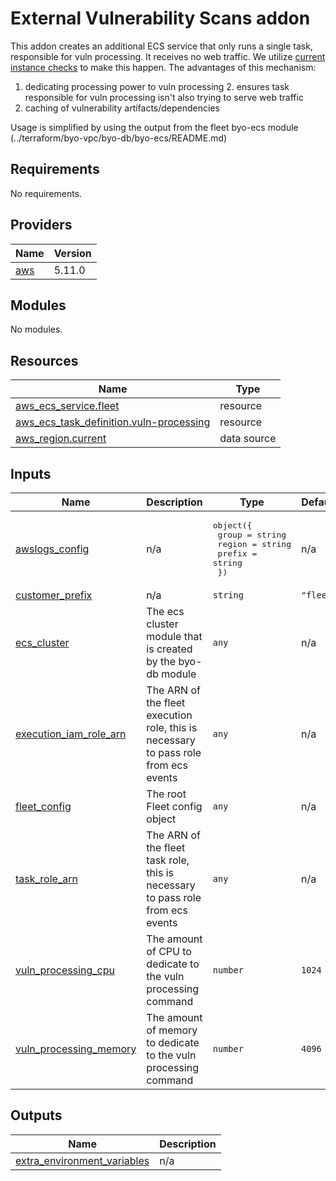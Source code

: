 # External Vulnerability Scans addon
This addon creates an additional ECS service that only runs a single task, responsible for vuln processing. It receives 
no web traffic. We utilize [current instance checks](https://fleetdm.com/docs/configuration/fleet-server-configuration#current-instance-checks) to make this happen. The advantages of this mechanism:

1. dedicating processing power to vuln processing
   2. ensures task responsible for vuln processing isn't also trying to serve web traffic
2. caching of vulnerability artifacts/dependencies


Usage is simplified by using the output from the fleet byo-ecs module (../terraform/byo-vpc/byo-db/byo-ecs/README.md)

## Requirements

No requirements.

## Providers

| Name | Version |
|------|---------|
| <a name="provider_aws"></a> [aws](#provider\_aws) | 5.11.0 |

## Modules

No modules.

## Resources

| Name | Type |
|------|------|
| [aws_ecs_service.fleet](https://registry.terraform.io/providers/hashicorp/aws/latest/docs/resources/ecs_service) | resource |
| [aws_ecs_task_definition.vuln-processing](https://registry.terraform.io/providers/hashicorp/aws/latest/docs/resources/ecs_task_definition) | resource |
| [aws_region.current](https://registry.terraform.io/providers/hashicorp/aws/latest/docs/data-sources/region) | data source |

## Inputs

| Name | Description | Type | Default | Required |
|------|-------------|------|---------|:--------:|
| <a name="input_awslogs_config"></a> [awslogs\_config](#input\_awslogs\_config) | n/a | <pre>object({<br>    group  = string<br>    region = string<br>    prefix = string<br>  })</pre> | n/a | yes |
| <a name="input_customer_prefix"></a> [customer\_prefix](#input\_customer\_prefix) | n/a | `string` | `"fleet"` | no |
| <a name="input_ecs_cluster"></a> [ecs\_cluster](#input\_ecs\_cluster) | The ecs cluster module that is created by the byo-db module | `any` | n/a | yes |
| <a name="input_execution_iam_role_arn"></a> [execution\_iam\_role\_arn](#input\_execution\_iam\_role\_arn) | The ARN of the fleet execution role, this is necessary to pass role from ecs events | `any` | n/a | yes |
| <a name="input_fleet_config"></a> [fleet\_config](#input\_fleet\_config) | The root Fleet config object | `any` | n/a | yes |
| <a name="input_task_role_arn"></a> [task\_role\_arn](#input\_task\_role\_arn) | The ARN of the fleet task role, this is necessary to pass role from ecs events | `any` | n/a | yes |
| <a name="input_vuln_processing_cpu"></a> [vuln\_processing\_cpu](#input\_vuln\_processing\_cpu) | The amount of CPU to dedicate to the vuln processing command | `number` | `1024` | no |
| <a name="input_vuln_processing_memory"></a> [vuln\_processing\_memory](#input\_vuln\_processing\_memory) | The amount of memory to dedicate to the vuln processing command | `number` | `4096` | no |

## Outputs

| Name | Description |
|------|-------------|
| <a name="output_extra_environment_variables"></a> [extra\_environment\_variables](#output\_extra\_environment\_variables) | n/a |
